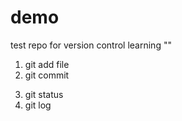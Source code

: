 # demo
test repo for version control learning
""

<!-- add and commit file locally -->
1. git add file
2. git commit


<!-- check status and logs -->
3. git status
4. git log

<!--  -->
